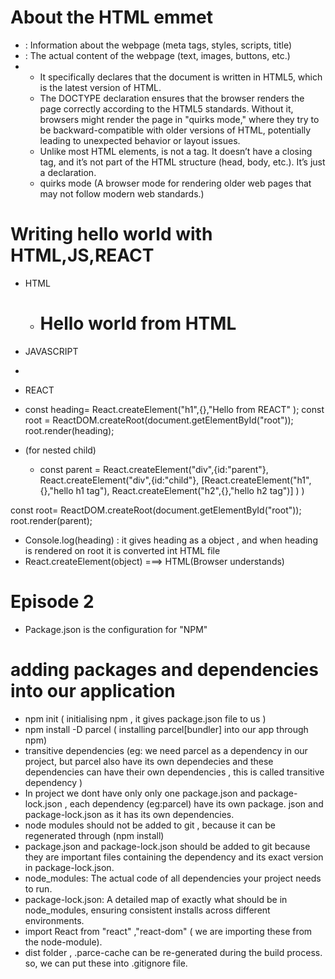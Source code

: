 # About the HTML emmet 
- <head>: Information about the webpage (meta tags, styles, scripts, title)
- <body>: The actual content of the webpage (text, images, buttons, etc.)
- <!DOCTYPE html>
  - It specifically declares that the document is written in HTML5, which is the latest version of HTML.
  - The DOCTYPE declaration ensures that the browser renders the page correctly according to the HTML5 standards. Without it, browsers might render the page in "quirks mode," where they try to be backward-compatible with older versions of HTML, potentially leading to unexpected behavior or layout issues.
  - Unlike most HTML elements, <!DOCTYPE html> is not a tag. It doesn’t have a closing tag, and it’s not part of the HTML structure (head, body, etc.). It’s just a declaration.
  - quirks mode (A browser mode for rendering older web pages that may not follow modern web standards.)

# Writing hello world with HTML,JS,REACT

- HTML
  -  <div id="root">
       <h1>Hello world from HTML</h1>
    </div>

- JAVASCRIPT
 - <script>
      const heading=document.createElement("h1");
      heading.innerHTML="Hello world from Javascript";
      const root=document.getElementById("root");
      root.appendChild(heading);
    </script>

- REACT
 - const heading= React.createElement("h1",{},"Hello from REACT" );
   const root = ReactDOM.createRoot(document.getElementById("root"));
   root.render(heading);

 - (for nested child)
   - const parent = React.createElement("div",{id:"parent"},
    React.createElement("div",{id:"child"},
        [React.createElement("h1",{},"hello h1 tag"),
        React.createElement("h2",{},"hello h2 tag")]
    )
)

const root= ReactDOM.createRoot(document.getElementById("root"));
root.render(parent);

- Console.log(heading) : it gives heading as a object , and when heading is rendered on root it is converted int HTML file 
- React.createElement(object)  ===>  HTML(Browser understands)
   

# Episode 2 

- Package.json is the configuration for "NPM"

# adding packages and dependencies into our application

- npm init ( initialising npm , it gives package.json file to us )
- npm install -D parcel ( installing parcel[bundler] into our app through npm)
- transitive dependencies (eg: we need parcel as a dependency in our project, but parcel also have its own dependecies and      these dependencies can have their own dependencies , this is called transitive dependency )
- In project we dont have only only one package.json and package-lock.json , each dependency (eg:parcel) have its own package.  json and package-lock.json as it has its own dependencies.
- node modules should not be added to git , because it can be regenerated through (npm install)
- package.json and package-lock.json should be added to git because they are important files containing the dependency and its exact version in package-lock.json.
- node_modules: The actual code of all dependencies your project needs to run.
- package-lock.json: A detailed map of exactly what should be in node_modules, ensuring consistent installs across different environments.
- import React from "react" ,"react-dom" ( we are importing these from the node-module).
- dist folder , .parce-cache can be re-generated during the build process. so, we can put these into .gitignore file.
